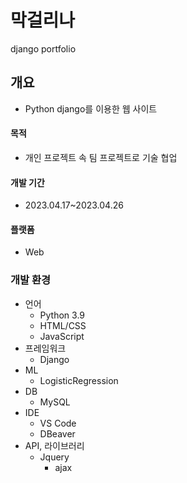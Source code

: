 # 막걸리나
django portfolio

## 개요
- Python django를 이용한 웹 사이트

#### 목적
- 개인 프로젝트 속 팀 프로젝트로 기술 협업

#### 개발 기간
- 2023.04.17~2023.04.26

#### 플랫폼
- Web

### 개발 환경
- 언어
  - Python 3.9
  - HTML/CSS
  - JavaScript
- 프레임워크
  - Django
- ML
  - LogisticRegression 
- DB
  - MySQL
- IDE
  - VS Code
  - DBeaver
- API, 라이브러리
  - Jquery
    - ajax
